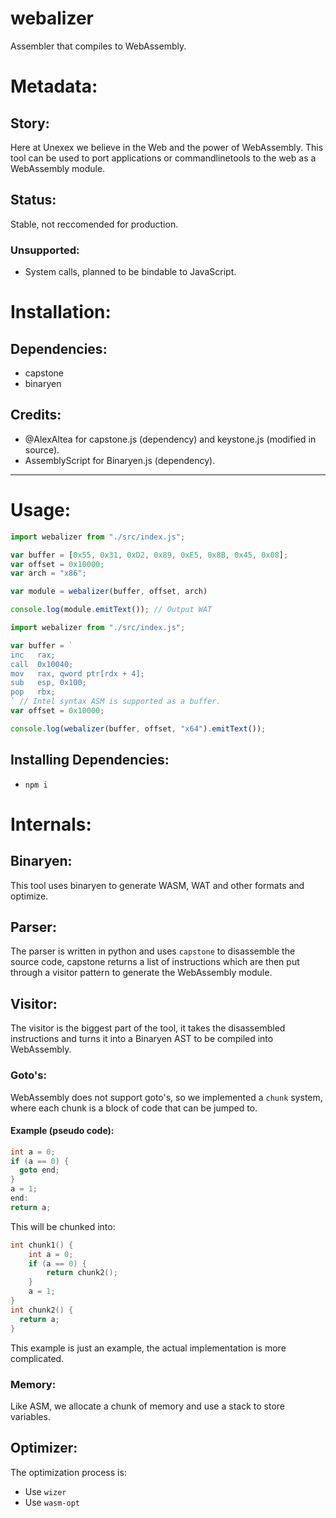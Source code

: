 # webalizer
Assembler that compiles to WebAssembly.
# Metadata:
## Story:
Here at Unexex we believe in the Web and the power of WebAssembly. This tool can be used to port applications or commandlinetools to the web as a WebAssembly module.
## Status:
Stable, not reccomended for production.
### Unsupported:
- System calls, planned to be bindable to JavaScript.
# Installation:
## Dependencies:
- capstone
- binaryen
## Credits:
- @AlexAltea for capstone.js (dependency) and keystone.js (modified in source).
- AssemblyScript for Binaryen.js (dependency).
***
# Usage:
```js
import webalizer from "./src/index.js";

var buffer = [0x55, 0x31, 0xD2, 0x89, 0xE5, 0x8B, 0x45, 0x08];
var offset = 0x10000;
var arch = "x86";

var module = webalizer(buffer, offset, arch)

console.log(module.emitText()); // Output WAT
```
```js
import webalizer from "./src/index.js";

var buffer = `
inc   rax;
call  0x10040;
mov   rax, qword ptr[rdx + 4];
sub   esp, 0x100;
pop   rbx;
` // Intel syntax ASM is supported as a buffer.
var offset = 0x10000;

console.log(webalizer(buffer, offset, "x64").emitText());
```

## Installing Dependencies:
- `npm i`
# Internals:
## Binaryen:
This tool uses binaryen to generate WASM, WAT and other formats and optimize.
## Parser:
The parser is written in python and uses `capstone` to disassemble the source code, capstone returns a list of instructions which are then put through a visitor pattern to generate the WebAssembly module.
## Visitor:
The visitor is the biggest part of the tool, it takes the disassembled instructions and turns it into a Binaryen AST to be compiled into WebAssembly.
### Goto's:
WebAssembly does not support goto's, so we implemented a `chunk` system, where each chunk is a block of code that can be jumped to.
#### Example (pseudo code):
```c
int a = 0;
if (a == 0) {
  goto end;
}
a = 1;
end:
return a;
```
This will be chunked into:
```c
int chunk1() {
    int a = 0;
    if (a == 0) {
        return chunk2();
    }
    a = 1;
}
int chunk2() {
  return a;
}
```
This example is just an example, the actual implementation is more complicated.
### Memory:
Like ASM, we allocate a chunk of memory and use a stack to store variables.
## Optimizer:
The optimization process is:
- Use `wizer`
- Use `wasm-opt`
